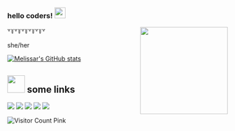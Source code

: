 ### hello coders! <img src="https://media.giphy.com/media/hvRJCLFzcasrR4ia7z/giphy.gif" width="25px">
<a href="#"><img align="right" src="https://github.com/blackcater/blackcater/raw/main/images/banner.gif" width="200 " height="200" /></a> 

꒷꒦꒷꒦꒷꒦꒷꒦꒷꒦꒷

she/her

[![Melissar's GitHub stats](https://github-readme-stats.vercel.app/api?username=melissarr&theme=dracula)](https://github.com/anuraghazra/github-readme-stats)

## <img height="40" src="https://raw.githubusercontent.com/innng/innng/master/assets/kyubey.gif"/> some links
[![](https://img.shields.io/badge/-music-0073B1?style=flat-square)](https://youtu.be/1w7OgIMMRc4)
[![](https://img.shields.io/badge/-animals-1C9CEA?style=flat-square)](https://twitter.com/BichinhosFB?s=09)
[![](https://img.shields.io/badge/-instagram-EE3E5D?style=flat-square)](https://www.instagram.com/steisser/)
[![](https://img.shields.io/badge/-github-332B40?style=flat-square)](https://github.com/melissarr/)
[![](https://img.shields.io/badge/-my.wish.list-2D4E00?style=flat-square)](https://www.amazon.com.br/hz/wishlist/ls/6PB7FHQF8GWA?ref_=wl_share)

![Visitor Count Pink](https://profile-counter.glitch.me/melissarr/count.svg)
